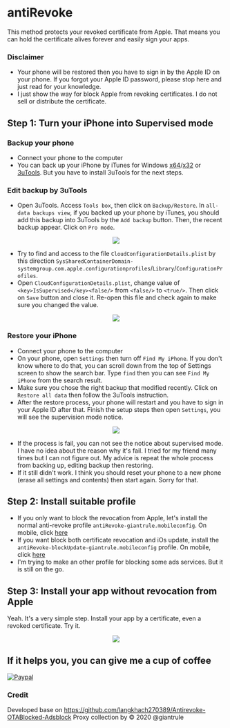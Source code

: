 # antiRevoke
This method protects your revoked certificate from Apple. That means you can hold the certificate alives forever and easily sign your apps.
### Disclaimer
* Your phone will be restored then you have to sign in by the Apple ID on your phone. If you forgot your Apple ID password, please stop here and just read for your knowledge.
*  I just show the way for block Apple from revoking certificates. I do not sell or distribute the certificate.
## Step 1: Turn your iPhone into Supervised mode
### Backup your phone
* Connect your phone to the computer
* You can back up your iPhone by iTunes for Windows [x64](https://www.apple.com/itunes/download/win64/)/[x32](https://www.apple.com/itunes/download/win32/) or [3uTools](http://www.3u.com/). But you have to install 3uTools for the next steps.
### Edit backup by 3uTools
* Open 3uTools. Access `Tools box`, then click on `Backup/Restore`. In `all-data backups view`, if you backed up your phone by iTunes, you should add this backup into 3uTools by the `Add backup` button. Then, the recent backup appear. Click on `Pro mode`.

<p align="center">
  <img src="https://github.com/giantrule/antiRevoke/raw/master/imgs/01.jpg">
</p>


* Try to find and access to the file `CloudConfigurationDetails.plist` by this direction `SysSharedContainerDomain-systemgroup.com.apple.configurationprofiles`/`Library`/`ConfigurationProfiles`.
* Open `CloudConfigurationDetails.plist`, change value of `<key>IsSupervised</key><false/>` from `<false/>` to `<true/>`. Then click on `Save` button and close it. Re-open this file and check again to make sure you changed the value.

<p align="center">
  <img src="https://github.com/giantrule/antiRevoke/raw/master/imgs/02.jpg">
</p>

### Restore your iPhone
* Connect your phone to the computer
* On your phone, open `Settings` then turn off `Find My iPhone`. If you don't know where to do that, you can scroll down from the top of Settings screen to show the search bar. Type `find` then you can see `Find My iPhone` from the search result.
* Make sure you chose the right backup that modified recently. Click on `Restore all data` then follow the 3uTools instruction.
* After the restore process, your phone will restart and you have to sign in your Apple ID after that. Finish the setup steps then open `Settings`, you will see the supervision mode notice.

<p align="center">
  <img src="https://github.com/giantrule/antiRevoke/raw/master/imgs/03.png">
</p>

* If the process is fail, you can not see the notice about supervised mode. I have no idea about the reason why it's fail. I tried for my friend many times but I can not figure out. My advice is repeat the whole process from backing up, editing backup then restoring.
* If it still didn't work. I think you should reset your phone to a new phone (erase all settings and contents) then start again. Sorry for that.

## Step 2: Install suitable profile
* If you only want to block the revocation from Apple, let's install the normal anti-revoke profile `antiRevoke-giantrule.mobileconfig`. On mobile, click [here](https://raw.githubusercontent.com/giantrule/antiRevoke/master/antiRevoke-giantrule.mobileconfig)
* If you want block both certificate revocation and iOs update, install the `antiRevoke-blockUpdate-giantrule.mobileconfig` profile. On mobile, click [here](https://raw.githubusercontent.com/giantrule/antiRevoke/master/antiRevoke-blockUpdate-giantrule.mobileconfig)
* I'm trying to make an other profile for blocking some ads services. But it is still on the go.
## Step 3: Install your app without revocation from Apple
Yeah. It's a very simple step. Install your app by a certificate, even a revoked certificate. Try it.

<p align="center">
  <img src="https://github.com/giantrule/antiRevoke/raw/master/imgs/04.png">
</p>

## If it helps you, you can give me a cup of coffee
[![Paypal](https://www.paypalobjects.com/en_US/i/btn/btn_donateCC_LG.gif)](https://paypal.me/ltn119412)

### Credit
Developed base on https://github.com/langkhach270389/Antirevoke-OTABlocked-Adsblock
Proxy collection by © 2020 @giantrule

